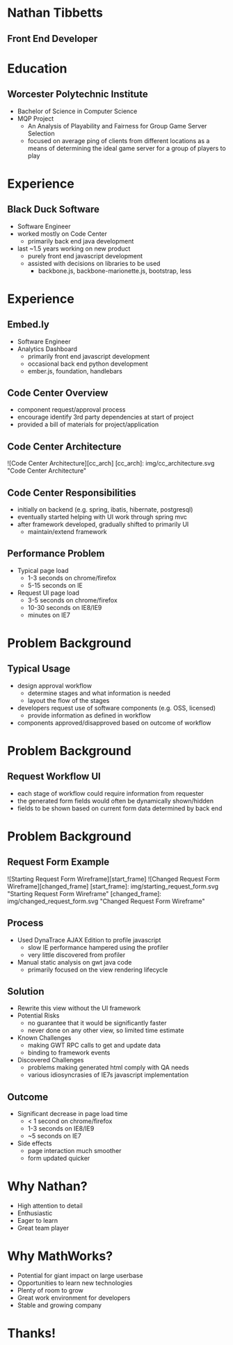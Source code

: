 # Nathan Tibbetts <!-- .element: style="color: #fdf6e3;" -->
## Front End Developer

<!--/-->
# Education
## Worcester Polytechnic Institute
- Bachelor of Science in Computer Science
- MQP Project
  - An Analysis of Playability and Fairness for Group Game Server Selection
  - focused on average ping of clients from different locations as a means of determining the ideal game server for a group of players to play

<!--/-->
# Experience
## Black Duck Software
- Software Engineer
- worked mostly on Code Center
  - primarily back end java development
- last ~1.5 years working on new product
  - purely front end javascript development
  - assisted with decisions on libraries to be used
    - backbone.js, backbone-marionette.js, bootstrap, less

<!--//-->
# Experience
## Embed.ly
- Software Engineer
- Analytics Dashboard
  - primarily front end javascript development
  - occasional back end python development
  - ember.js, foundation, handlebars

<!--/-->
## Code Center Overview
- component request/approval process
- encourage identify 3rd party dependencies at start of project
- provided a bill of materials for project/application

<!--//-->
## Code Center Architecture
![Code Center Architecture][cc_arch]
[cc_arch]: img/cc_architecture.svg "Code Center Architecture"

<!--//-->
## Code Center Responsibilities
- initially on backend (e.g. spring, ibatis, hibernate, postgresql)
- eventually started helping with UI work through spring mvc
- after framework developed, gradually shifted to primarily UI
  - maintain/extend framework

<!--/-->
## Performance Problem
- Typical page load
  - 1-3 seconds on chrome/firefox
  - 5-15 seconds on IE
- Request UI page load
  - 3-5 seconds on chrome/firefox
  - 10-30 seconds on IE8/IE9
  - minutes on IE7

<!--/-->
# Problem Background
## Typical Usage
- design approval workflow
  - determine stages and what information is needed
  - layout the flow of the stages
- developers request use of software components (e.g. OSS, licensed)
  - provide information as defined in workflow
- components approved/disapproved based on outcome of workflow

<!--//-->
# Problem Background
## Request Workflow UI
- each stage of workflow could require information from requester
- the generated form fields would often be dynamically shown/hidden
- fields to be shown based on current form data determined by back end

<!--//-->
# Problem Background
## Request Form Example
![Starting Request Form Wireframe][start_frame] <!-- .element: style="vertical-align: top;" -->
![Changed Request Form Wireframe][changed_frame] <!-- .element: class="fragment" -->
[start_frame]: img/starting_request_form.svg "Starting Request Form Wireframe"
[changed_frame]: img/changed_request_form.svg "Changed Request Form Wireframe"

<!--/-->
## Process
- Used DynaTrace AJAX Edition to profile javascript
  - slow IE performance hampered using the profiler
  - very little discovered from profiler
- Manual static analysis on gwt java code
  - primarily focused on the view rendering lifecycle

<!--//-->
## Solution
- Rewrite this view without the UI framework
- Potential Risks <!-- .element: class="fragment" -->
  - no guarantee that it would be significantly faster
  - never done on any other view, so limited time estimate
- Known Challenges <!-- .element: class="fragment" -->
  - making GWT RPC calls to get and update data
  - binding to framework events
- Discovered Challenges <!-- .element: class="fragment" -->
  - problems making generated html comply with QA needs
  - various idiosyncrasies of IE7s javascript implementation

<!--//-->
## Outcome
- Significant decrease in page load time
  - < 1 second on chrome/firefox
  - 1-3 seconds on IE8/IE9
  - ~5 seconds on IE7
- Side effects
  - page interaction much smoother
  - form updated quicker

<!--/-->
# Why Nathan?
- High attention to detail
- Enthusiastic
- Eager to learn
- Great team player

<!--//-->
# Why MathWorks?
- Potential for giant impact on large userbase
- Opportunities to learn new technologies
- Plenty of room to grow
- Great work environment for developers
- Stable and growing company

<!--/-->
# Thanks! <!-- .element: style="color: #268bd2;" -->
